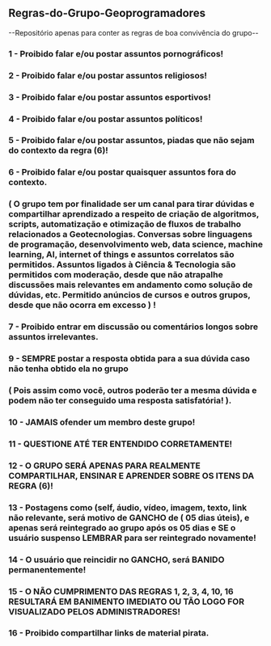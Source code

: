 <h2>Regras-do-Grupo-Geoprogramadores</h2>

--Repositório apenas para conter as regras de boa convivência do grupo--

<h3>1 - Proibido falar e/ou postar assuntos pornográficos! </h3>

<h3>2 - Proibido falar e/ou postar assuntos religiosos! </h3>

<h3>3 - Proibido falar e/ou postar assuntos esportivos!</h3>

<h3>4 - Proibido falar e/ou postar assuntos políticos!</h3>

<h3>5 - Proibido falar e/ou postar assuntos, piadas que não sejam do contexto da regra (6)!</h3>

<h3>6 - Proibido falar e/ou postar quaisquer assuntos fora do contexto.</h3>

<h3>( O grupo tem por finalidade ser um canal para tirar dúvidas e compartilhar aprendizado a respeito de criação de algoritmos, scripts, automatização e otimização de fluxos de trabalho relacionados a Geotecnologias. Conversas sobre linguagens de programação, desenvolvimento web, data science, machine learning, AI, internet of things e assuntos correlatos são permitidos. Assuntos ligados à Ciência & Tecnologia são permitidos com moderação, desde que não atrapalhe discussões mais relevantes em andamento como solução de dúvidas, etc. Permitido anúncios de cursos e outros grupos, desde que não ocorra em excesso ) !</h3>

<h3>7 - Proibido entrar em discussão ou comentários longos sobre assuntos irrelevantes. </h3>

<h3>9 - SEMPRE postar a resposta obtida para a sua dúvida caso não tenha obtido ela no grupo</h3>
<h3>( Pois assim como você, outros poderão ter a mesma dúvida e podem não ter conseguido uma resposta satisfatória! ).</h3>

<h3>10 - JAMAIS ofender um membro deste grupo!</h3>

<h3>11 - QUESTIONE ATÉ TER ENTENDIDO CORRETAMENTE!</h3>

<h3>12 - O GRUPO SERÁ APENAS PARA REALMENTE COMPARTILHAR, ENSINAR E APRENDER SOBRE OS ITENS DA REGRA (6)!</h3>

<h3>13 - Postagens como (self, áudio, vídeo, imagem, texto, link não relevante, será motivo de GANCHO de ( 05 dias úteis), e apenas será reintegrado ao grupo após os 05 dias e SE o usuário suspenso LEMBRAR para ser reintegrado novamente!</h3>

<h3>14 - O usuário que reincidir no GANCHO, será BANIDO permanentemente!</h3>

<h3>15 - O NÃO CUMPRIMENTO DAS REGRAS 1, 2, 3, 4, 10, 16 RESULTARÁ EM BANIMENTO IMEDIATO OU TÃO LOGO FOR VISUALIZADO PELOS ADMINISTRADORES!</h3>

<h3>16 - Proibido compartilhar links de material pirata. </h3>

